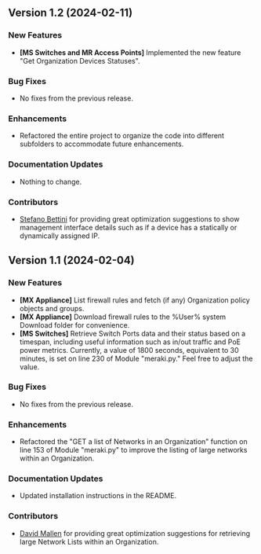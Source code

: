 ## Version 1.2 (2024-02-11)

### New Features
- **[MS Switches and MR Access Points]** Implemented the new feature "Get Organization Devices Statuses".

### Bug Fixes
- No fixes from the previous release.

### Enhancements
- Refactored the entire project to organize the code into different subfolders to accommodate future enhancements.

### Documentation Updates
- Nothing to change.

### Contributors
- [Stefano Bettini](https://www.linkedin.com/in/stefano-bettini-97904918a/) for providing great optimization suggestions to show management interface details such as if a device has a statically or dynamically assigned IP.




## Version 1.1 (2024-02-04)

### New Features
- **[MX Appliance]** List firewall rules and fetch (if any) Organization policy objects and groups.
- **[MX Appliance]** Download firewall rules to the %User% system Download folder for convenience.
- **[MS Switches]** Retrieve Switch Ports data and their status based on a timespan, including useful information such as in/out traffic and PoE power metrics. Currently, a value of 1800 seconds, equivalent to 30 minutes, is set on line 230 of Module "meraki.py." Feel free to adjust the value.

### Bug Fixes
- No fixes from the previous release.

### Enhancements
- Refactored the "GET a list of Networks in an Organization" function on line 153 of Module "meraki.py" to improve the listing of large networks within an Organization.

### Documentation Updates
- Updated installation instructions in the README.

### Contributors
- [David Mallen](https://www.linkedin.com/in/david-mallen-64a679a/) for providing great optimization suggestions for retrieving large Network Lists within an Organization.